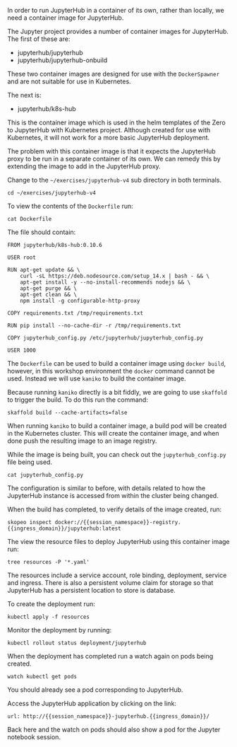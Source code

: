 In order to run JupyterHub in a container of its own, rather than locally, we need a container image for JupyterHub.

The Jupyter project provides a number of container images for JupyterHub. The first of these are:

* jupyterhub/jupyterhub
* jupyterhub/jupyterhub-onbuild

These two container images are designed for use with the ``DockerSpawner`` and are not suitable for use in Kubernetes.

The next is:

* jupyterhub/k8s-hub

This is the container image which is used in the helm templates of the Zero to JupyterHub with Kubernetes project. Although created for use with Kubernetes, it will not work for a more basic JupyterHub deployment.

The problem with this container image is that it expects the JupyterHub proxy to be run in a separate container of its own. We can remedy this by extending the image to add in the JupyterHub proxy.

Change to the ``~/exercises/jupyterhub-v4`` sub directory in both terminals.

```execute-all
cd ~/exercises/jupyterhub-v4
```

To view the contents of the ``Dockerfile`` run:

```execute
cat Dockerfile
```

The file should contain:

```
FROM jupyterhub/k8s-hub:0.10.6

USER root

RUN apt-get update && \
    curl -sL https://deb.nodesource.com/setup_14.x | bash - && \
    apt-get install -y --no-install-recommends nodejs && \
    apt-get purge && \
    apt-get clean && \
    npm install -g configurable-http-proxy

COPY requirements.txt /tmp/requirements.txt

RUN pip install --no-cache-dir -r /tmp/requirements.txt

COPY jupyterhub_config.py /etc/jupyterhub/jupyterhub_config.py

USER 1000
```

The ``Dockerfile`` can be used to build a container image using ``docker build``, however, in this workshop environment the ``docker`` command cannot be used. Instead we will use ``kaniko`` to build the container image.

Because running ``kaniko`` directly is a bit fiddly, we are going to use ``skaffold`` to trigger the build. To do this run the command:

```execute-2
skaffold build --cache-artifacts=false
```

When running ``kaniko`` to build a container image, a build pod will be created in the Kubernetes cluster. This will create the container image, and when done push the resulting image to an image registry.

While the image is being built, you can check out the ``jupyterhub_config.py`` file being used.

```execute-1
cat jupyterhub_config.py
```

The configuration is similar to before, with details related to how the JupyterHub instance is accessed from within the cluster being changed.

When the build has completed, to verify details of the image created, run:

```execute
skopeo inspect docker://{{session_namespace}}-registry.{{ingress_domain}}/jupyterhub:latest
```

The view the resource files to deploy JupyterHub using this container image run:

```execute
tree resources -P '*.yaml'
```

The resources include a service account, role binding, deployment, service and ingress. There is also a persistent volume claim for storage so that JupyterHub has a persistent location to store is database.

To create the deployment run:

```execute
kubectl apply -f resources
```

Monitor the deployment by running:

```execute
kubectl rollout status deployment/jupyterhub
```

When the deployment has completed run a watch again on pods being created.

```execute-2
watch kubectl get pods
```

You should already see a pod corresponding to JupyterHub.

Access the JupyterHub application by clicking on the link:

```dashboard:open-url
url: http://{{session_namespace}}-jupyterhub.{{ingress_domain}}/
```

Back here and the watch on pods should also show a pod for the Jupyter notebook session.

